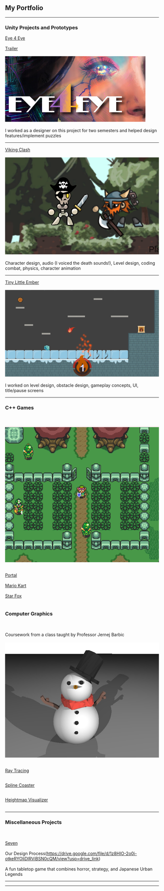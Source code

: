 ## My Portfolio

---

### Unity Projects and Prototypes

[Eye 4 Eye](https://store.steampowered.com/app/2269450/Eye_4_Eye/)
<br><br>
[Trailer](https://www.youtube.com/watch?v=Za2Sljczsjo)
<br><br>
<img src="images/e4e.jpg?raw=true"/>
<br><br>
I worked as a designer on this project for two semesters and helped design features/implement puzzles

---
[Viking Clash](https://justin0618.itch.io/vikingclash)
<br><br>
<img src="images/vikingdemo.png?raw=true"/>
<br><br>
Character design, audio (I voiced the death sounds!), Level design, coding combat, physics, character animation

---
[Tiny Little Ember](https://justin0618.itch.io/tiny-little-ember)
<br><br>
<img src="images/ember.png?raw=true"/>
<br><br>
I worked on level design, obstacle design, gameplay concepts, UI, title/pause screens

---

### C++ Games
<br><br>
<img src="images/Linkpng.png?raw=true"/>
<br><br>

[Portal](https://youtu.be/kYGnARfE9qE)
<br><br>
[Mario Kart](https://youtu.be/UMQP3s2BNSU)
<br><br>
[Star Fox](https://youtu.be/LAjMe1ia4MY)
<br><br>

### Computer Graphics
<br><br> 
Coursework from a class taught by Professor Jernej Barbic
<br><br>
<img src="images/003.jpg?raw=true"/>
<br><br>

[Ray Tracing](https://chen221.github.io/JustinsPortfolio/raytracing)
<br><br>


[Spline Coaster](https://youtu.be/Eb8QzwifDZM)
<br><br>

[Heightmap Visualizer](https://youtu.be/lvE7MpCKFfY)
<br><br>

---
### Miscellaneous Projects
<br><br>
[Seven](https://steamcommunity.com/sharedfiles/filedetails/?id=2238117522)
<br><br>
Our Design Process(https://drive.google.com/file/d/1z8HIO-2o0i-otkeRYOliDlRViBSN0cQM/view?usp=drive_link)
<br><br>
A fun tabletop game that combines horror, strategy, and Japanese Urban Legends

---



---
